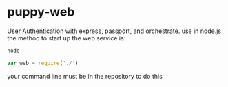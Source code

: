 puppy-web
========

User Authentication with express, passport, and orchestrate. use in node.js the method to start up the web service is:
```bash
node
```
```javascript
var web = require('./')
```
your command line must be in the repository to do this
